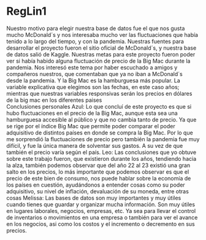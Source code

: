 # RegLin1
Nuestro motivo para elegir nuestra base de datos fue el que nos gusta mucho McDonald´s y nos interesaba mucho ver las fluctuaciones que había tenido a lo largo del tiempo, y con la pandemia.
Nuestras fuentes para desarrollar el proyecto fueron el sitio oficial de McDonald´s, y nuestra base de datos salió de Kaggle.
Nuestras metas para este proyecto fueron poder ver si había habido alguna fluctuación de precio de la Big Mac durante la pandemia. Nos interesó este tema por haber escuchado a amigos y compañeros nuestros, que comentaban que ya no iban a McDonald´s desde la pandemia. Y la Big Mac es la hamburguesa más popular. 
La variable explicativa que elegimos son las fechas, en este caso años; mientras que nuestras variables responsivas serán los precios en dólares de la big mac en los diferentes paises 				
Conclusiones personales
Azul: Lo que concluí de este proyecto es que si hubo fluctuaciones en el precio de la Big Mac, aunque esta sea una hamburguesa accesible al público y que no cambia tanto de precio. Ya que se rige por el índice Big Mac que permite poder comparar el poder adquisitivo de distintos países en donde se compra la Big Mac. Por lo que me sorprendió la fluctuaciones de precio pero también la pandemia fue muy difícil, y fue la única manera de solventar sus gastos. A su vez de que también el precio varía según el país.
Leo: Las conclusiones que yo obtuve sobre este trabajo fueron, que existieron durante los años, tendiendo hacia la alza, también podemos observar que del año 22 al 23 existió una gran salto en los precios, lo más importante que podemos observar es que el precio de este bien de consumo, nos puede hablar sobre la economía de los países en cuestión, ayudándonos a entender cosas como su poder adquisitivo, su nivel de inflación, devaluación de su moneda, entre otras cosas 
Melissa: Las bases de datos son muy importantes y muy útiles cuando tienes que guardar y organizar mucha información. Son muy útiles en lugares laborales, negocios, empresas, etc. Ya sea para llevar el control de inventarios o movimientos en una empresa o también para ver el avance en los negocios, asi como los costos y el incremento o decremento en sus precios.
